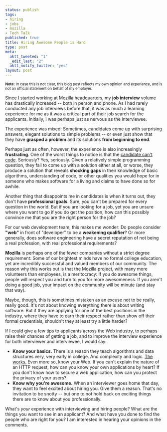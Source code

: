 ```yaml
--- 
status: publish
tags: 
- hiring
- jobs
- mozilla
- Tech Talk
published: true
title: Hiring Awesome People is Hard
type: post
meta: 
  aktt_tweeted: "1"
  _edit_last: "2"
  aktt_notify_twitter: "yes"
layout: post
---
```

<small><strong>Note:</strong> In case this is not clear, this blog post reflects my own opinion and experience, and is not an official statement on behalf of my employer.</small>

Since I started working at Mozilla headquarters, my <strong>job interview</strong> volume has drastically increased -- both in person and phone. As I had rarely conducted any job interviews before that, it was as much a learning experience for me as it was a critical part of their job search for the applicants. Initially, I was perhaps just as nervous as the interviewee.

The experience was mixed: Sometimes, candidates come up with surprising answers, elegant solutions to simple problems -- or even just show that they have <strong>grasped a problem</strong> and its solutions <strong>from beginning to end</strong>.

Perhaps just as often, however, the experience is also increasingly <strong>frustrating</strong>. One of the worst things to notice is that the <a href="http://www.codinghorror.com/blog/2007/02/why-cant-programmers-program.html">candidate can't code</a>. Seriously? Yes, seriously. Given a relatively simple programming question, they fail to come up with a solution either at all, or worse, they produce a solution that reveals <strong>shocking gaps</strong> in their knowledge of basic algorithms, understanding of code, or other qualities you would hope for in someone who makes software for a living and claims to have done so for awhile.

Another thing that disappoints me in candidates is when it turns out, they don't have <strong>professional goals</strong>. Sure, you can't be prepared for every question in the world. But if you are looking for a job, yet you are unsure where you want to go if you do get the position, how can this possibly convince me that you are the right person for the job?

For our web development team, this makes me wonder: Do people consider <strong>"web"</strong> in front of "developer" to be a <strong>weakening qualifier</strong>? Or more generally, does software engineering have a secret reputation of not being a real profession, with real professional requirements? 

<strong>Mozilla</strong> is perhaps one of the fewer companies without a strict degree requirement: Some of our brightest minds have no formal college education, yet are incredibly successful and valued members of our community. The reason why this works out is that the Mozilla project, with many more volunteers than employees, is a meritocracy: If you do awesome things, people will respect you and turn to you for more awesomeness. If you aren't doing a good job, your impact on the community will be minute (and stay that way).

Maybe, though, this is sometimes mistaken as an excuse not to be really, really good. It's not about knowing everything there is about writing software. But if they are applying for one of the best positions in the industry, where they have to earn their respect rather than show off their formal credentials, shouldn't they at least try a little harder?

If I could give a few tips to applicants across the Web industry, to perhaps raise their chances of getting a job, and to improve the interview experience for both interviewer and interviewee, I would say:
<ul>
	<li><strong>Know your basics.</strong> There is a reason they teach algorithms and data structures very, very early in college. And complexity and logic. <a href="http://sites.google.com/site/steveyegge2/five-essential-phone-screen-questions">The works.</a> Even more so, know your Web. If you can't explain the nature of an HTTP request, how can you know your own applications by heart? If you don't know how to secure a web application, how can you protect the privacy of your users?</li>
	<li><strong>Know why you're awesome.</strong> When an interviewer goes home that day, they want to feel excited about hiring you. Give them a reason. That's no invitation to be snotty -- but one to not hold back on exciting things there are to know about you professionally.</li>
</ul>

What's <em>your</em> experience with interviewing and hiring people? What are the things you want to see in an applicant? And what have you done to find the people who are right for you? I am interested in hearing your opinions in the comments.
